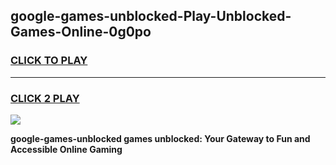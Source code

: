 
## google-games-unblocked-Play-Unblocked-Games-Online-0g0po
<h3>
<a href="https://premium76.site?title=google-games-unblocked&ref=25A">CLICK TO PLAY</a></h3>
<hr>

<h3>
<a href="https://premium76.site?title=google-games-unblocked&ref=25A">CLICK 2 PLAY</a>
  
</h3>

<a href="https://premium76.site?title=google-games-unblocked&ref=25A"><img src="https://clearcache.store/games.png"></a>


**google-games-unblocked games unblocked: Your Gateway to Fun and Accessible Online Gaming**
